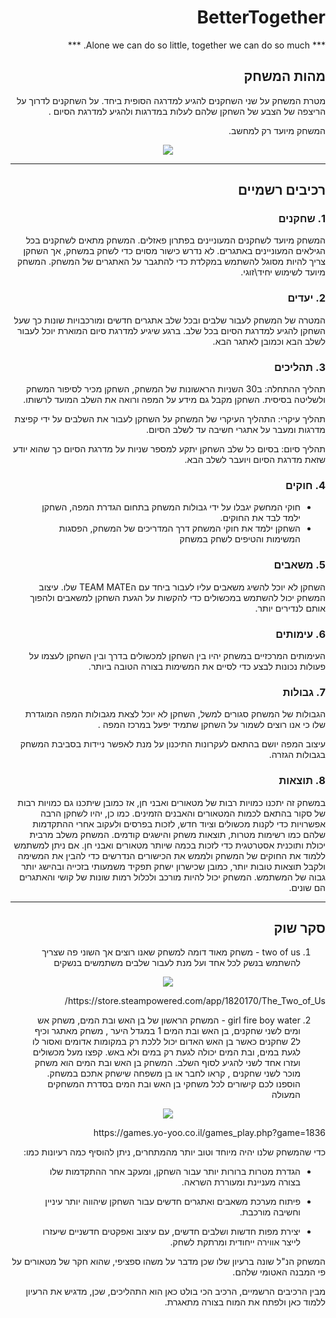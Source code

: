 
<div dir='rtl' lang='he'>

# BetterTogether

*** Alone we can do so little, together we can do so much. ***

## מהות המשחק

מטרת המשחק על שני השחקנים להגיע למדרגה הסופית ביחד. על השחקנים לדרוך על הריצפה של הצבע של השחקן שלהם לעלות במדרגות ולהגיע למדרגת הסיום . 

המשחק מיועד רק למחשב.
<p align="center">
  <img align="center" src="https://i.ibb.co/8cxyFph/Untitled.png"/>
</p>

---

## רכיבים רשמיים

### 1. שחקנים

המשחק מיועד לשחקנים המעוניינים בפתרון פאזלים. המשחק מתאים לשחקנים בכל הגילאים המעוניינים באתגרים. לא נדרש כישור מסוים כדי לשחק במשחק, 
אך השחקן צריך להיות מסוגל להשתמש במקלדת כדי להתגבר על האתגרים של המשחק. המשחק מיועד לשימוש יחיד\זוגי.

### 2. יעדים
המטרה של המשחק לעבור שלבים ובכל שלב אתגרים חדשים ומורכבויות שונות כך שעל השחקן להגיע למדרגת הסיום בכל שלב. ברגע שיגיע למדרגת סיום המוארת יוכל לעבור לשלב הבא וכמובן לאתגר הבא.


### 3. תהליכים

תהליך ההתחלה: ב30 השניות הראשונות של המשחק, השחקן מכיר לסיפור המשחק ולשליטה בסיסית. השחקן מקבל גם מידע על המפה ורואה את השלב המועד לרשותו.

תהליך עיקרי: התהליך העיקרי של המשחק על השחקן לעבור את השלבים על ידי קפיצת מדרגות ומעבר על אתגרי חשיבה עד לשלב הסיום.

תהליך סיום: בסיום כל שלב השחקן יתקע למספר שניות על מדרגת הסיום כך שהוא יודע שזאת מדרגת הסיום ויועבר לשלב הבא.

### 4. חוקים

  - חוקי המחשק יגבלו על ידי גבולות המשחק בתחום הגדרת המפה, השחקן ילמד לבד את החוקים.
  - השחקן ילמד את חוקי המשחק דרך המדריכים של המשחק, הפסגות המשימות והטיפים לשחק במשחק

### 5. משאבים

השחקן לא יוכל להשיג משאבים עליו לעבור ביחד עם הTEAM MATE שלו.
עיצוב המשחק יכול להשתמש במכשולים כדי להקשות על הגעת השחקן למשאבים ולהפוך אותם לנדירים יותר.

### 6. עימותים

העימותים המרכזיים במשחק יהיו בין השחקן למכשולים בדרך ובין השחקן לעצמו על פעולות נכונות לבצע כדי לסיים את המשימות בצורה הטובה ביותר.

### 7. גבולות

הגבולות של המשחק  סגורים למשל, השחקן לא יוכל לצאת מגבולות המפה המוגדרת שלו כי אנו רוצים לשמור על השחקן שתמיד יפעל במרכז המפה  .

עיצוב המפה יושם בהתאם לעקרונות התיכנון על מנת לאפשר ניידות בסביבת המשחק בגבולות הגזרה.


### 8. תוצאות

במשחק זה יתכנו כמויות רבות של מטאורים ואבני חן, אז כמובן שיתכנו גם כמויות רבות של סקור בהתאם לכמות המטאורים והאבנים הזמינים. כמו כן, יהיו לשחקן הרבה אפשרויות כדי לקנות מכשולים וציוד חדש, לזכות בפרסים ולעקוב אחרי ההתקדמות שלהם כמו רשימות מטרות, תוצאות משחק והישגים קודמים.
המשחק משלב מרבית יכולת ותוכנית אסטרטגית כדי לזכות בכמה שיותר מטאורים ואבני חן. אם ניתן למשתמש ללמוד את החוקים של המשחק ולממש את הכישורים הנדרשים כדי להבין את המשימה ולקבל תוצאות טובות יותר, כמובן שכישרון ישחק תפקיד משמעותי בזכייה ובהישג יותר גבוה של המשתמש.
המשחק יכול להיות מורכב ולכלול רמות שונות של קושי והאתגרים הם שונים. 

---

## סקר שוק
  
1. two of us - משחק מאוד דומה למשחק שאנו רוצים אך השוני פה שצריך להשתמש בנשק לכל אחד ועל מנת לעבור שלבים משתמשים בנשקים
  
  <p align="center">
  <img align="center" src="https://i.ibb.co/xSgntDf/Untitled.png"/>
  </p>
  https://store.steampowered.com/app/1820170/The_Two_of_Us/

  
  
2. girl fire boy water - המשחק הראשון של בן האש ובת המים, משחק אש ומים לשני שחקנים, בן האש ובת המים 1 במגדל היער , משחק מאתגר וכיף ל2 שחקנים כאשר בן האש האדום יכול ללכת רק במקומות אדומים ואסור לו לגעת במים, ובת המים יכולה לגעת רק במים ולא באש. קפצו מעל מכשולים ועזרו אחד לשני להגיע לסוף השלב. המשחק בן האש ובת המים הוא משחק מוכר לשני שחקנים , קראו לחבר או בן משפחה שישחק אתכם במשחק. הוספנו לכם קישורים לכל משחקי בן האש ובת המים בסדרת המשחקים המעולה
  
  <p align="center">
  <img align="center" src="https://i.ibb.co/D5HrCvk/Untitled.png"/>
  </p>
  https://games.yo-yoo.co.il/games_play.php?game=1836
 
  
כדי שהמשחק שלנו יהיה מיוחד וטוב יותר מהמתחרים, ניתן להוסיף כמה רעיונות כמו:

- הגדרת מטרות ברורות יותר עבור השחקן, ומעקב אחר ההתקדמות שלו בצורה מעניינת ומעוררת השראה.

- פיתוח מערכת משאבים ואתגרים חדשים עבור השחקן שיהווה יותר עיניין וחשיבה מורכבת.

- יצירת מפות חדשות ושלבים חדשים, עם עיצוב ואפקטים חדשניים שיעזרו לייצר אווירה ייחודית ומרתקת לשחק.

המשחק הנ"ל שונה ברעיון שלו שכן מדבר על משהו ספציפי, שהוא חקר של מטאורים על פי המבנה האטומי שלהם. 

מבין הרכיבים הרשמיים, הרכיב הכי בולט כאן הוא התהליכים, שכן, מדגיש את הרעיון ללמוד כאן ולפתח את המוח בצורה מתאגרת.   

</div>
